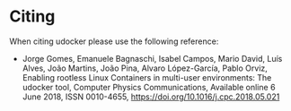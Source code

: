 # Citing

When citing udocker please use the following reference:

* Jorge Gomes, Emanuele Bagnaschi, Isabel Campos, Mario David, Luís Alves,
  João Martins, João Pina, Alvaro López-García, Pablo Orviz,
  Enabling rootless Linux Containers in multi-user environments: The udocker tool,
  Computer Physics Communications, Available online 6 June 2018,
  ISSN 0010-4655, <https://doi.org/10.1016/j.cpc.2018.05.021>
